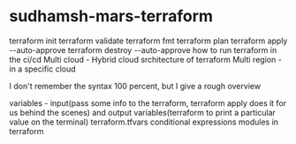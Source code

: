 # sudhamsh-mars-terraform

terraform init
terraform validate
terraform fmt
terraform plan
terraform apply --auto-approve
terraform destroy --auto-approve
how to run terraform in the ci/cd
Multi cloud - Hybrid cloud srchitecture of terraform
Multi region - in a specific cloud

I don't remember the syntax 100 percent, but I give a rough overview

variables - input(pass some info to the terraform, terraform apply does it for us behind the scenes) and output variables(terraform to print a particular value on the terminal)
terraform.tfvars
conditional expressions
modules in terraform
